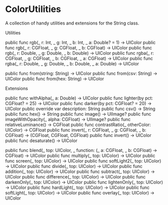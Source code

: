 # ColorUtilities

A collection of handy utilities and extensions for the String class.


Utilities

public func rgb(_ r: Int, _ g: Int, _ b: Int, _ a: Double? = 1) -> UIColor
public func rgb(_ r: CGFloat, _ g: CGFloat, _ b: CGFloat) -> UIColor
public func rgb(_ r: Double, _ g: Double, _ b: Double) -> UIColor
public func rgba(_ r: CGFloat, _ g: CGFloat, _ b: CGFloat, _ a: CGFloat) -> UIColor
public func rgba(_ r: Double, _ g: Double, _ b: Double, _ a: Double) -> UIColor

public func from(string: String) -> UIColor
public func from(csv: String) -> UIColor
public func from(hex: String) -> UIColor


Extensions

public func withAlpha(_ a: Double) -> UIColor
public func lighter(by pct: CGFloat? = 25) -> UIColor
public func darker(by pct: CGFloat? = 20) -> UIColor
public override var description: String
public func csv() -> String
public func hex() -> String
public func image() -> UIImage?
public func imageWithOpacity(_ alpha: CGFloat) -> UIImage?
public func relativeLuminance() -> CGFloat
public func contrastRatio(_ otherColor: UIColor) -> CGFloat
public func invert(_ r: CGFloat, _ g: CGFloat, _ b: CGFloat) -> (CGFloat, CGFloat, CGFloat)
public func invert() -> UIColor
public func desaturate() -> UIColor

public func blend(_ top: UIColor, _ function: (_ a: CGFloat, _ b: CGFloat) -> CGFloat) -> UIColor
public func multiply(_ top: UIColor) -> UIColor
public func screen(_ top: UIColor) -> UIColor
public func softLight2(_ top: UIColor) -> UIColor
public func divide(_ top: UIColor) -> UIColor
public func addition(_ top: UIColor) -> UIColor
public func subtract(_ top: UIColor) -> UIColor
public func difference(_ top: UIColor) -> UIColor
public func darkenOnly(_ top: UIColor) -> UIColor
public func lightenOnly(_ top: UIColor) -> UIColor
public func hardLight(_ top: UIColor) -> UIColor
public func softLight(_ top: UIColor) -> UIColor
public func overlay(_ top: UIColor) -> UIColor
